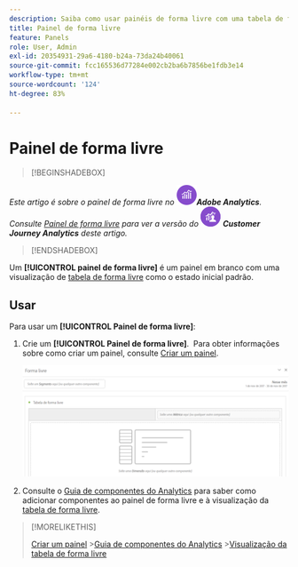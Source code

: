 ```yaml
---
description: Saiba como usar painéis de forma livre com uma tabela de forma livre como estado inicial para o seu projeto do Analysis Workspace.
title: Painel de forma livre
feature: Panels
role: User, Admin
exl-id: 20354931-29a6-4180-b24a-73da24b40061
source-git-commit: fcc165536d77284e002cb2ba6b7856be1fdb3e14
workflow-type: tm+mt
source-wordcount: '124'
ht-degree: 83%

---
```


# Painel de forma livre

>[!BEGINSHADEBOX]

_Este artigo é sobre o painel de forma livre no_ ![AdobeAnalytics](/help/assets/icons/AdobeAnalytics.svg) _&#x200B;**Adobe Analytics**._<br/>_Consulte [Painel de forma livre](/help/analyze/analysis-workspace/c-panels/freeform-panel.md) para ver a versão do_ ![CustomerJourneyAnalytics](/help/assets/icons/CustomerJourneyAnalytics.svg) _&#x200B;**Customer Journey Analytics** deste artigo._

>[!ENDSHADEBOX]


Um **[!UICONTROL painel de forma livre]** é um painel em branco com uma visualização de [tabela de forma livre](/help/analyze/analysis-workspace/visualizations/freeform-table/freeform-table.md) como o estado inicial padrão.

## Usar

Para usar um **[!UICONTROL Painel de forma livre]**:

1. Crie um **[!UICONTROL Painel de forma livre]**.  Para obter informações sobre como criar um painel, consulte [Criar um painel](panels.md#create-a-panel).

   ![O painel de forma livre padrão exibindo um painel em branco com uma tabela de forma livre.](assets/freeform-panel.png)

1. Consulte o [Guia de componentes do Analytics](/help/components/home.md) para saber como adicionar componentes ao painel de forma livre e à visualização da [tabela de forma livre](/help/analyze/analysis-workspace/visualizations/freeform-table/freeform-table.md).


>[!MORELIKETHIS]
>
>[Criar um painel](/help/analyze/analysis-workspace/c-panels/panels.md#create-a-panel)
>&#x200B;>[Guia de componentes do Analytics](/help/components/home.md)
>&#x200B;>[Visualização da tabela de forma livre](/help/analyze/analysis-workspace/visualizations/freeform-table/freeform-table.md)
>
